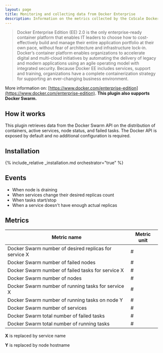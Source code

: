 ```yaml
---
layout: page
title: Monitoring and collecting data from Docker Enterprise
description: Information on the metrics collected by the CoScale Docker Swarm plugin.
---
```


> Docker Enterprise Edition (EE) 2.0 is the only enterprise-ready container platform that enables IT leaders to choose how to cost-effectively build and manage their entire application portfolio at their own pace, without fear of architecture and infrastructure lock-in. Docker’s container platform enables organizations to accelerate digital and multi-cloud initiatives by automating the delivery of legacy and modern applications using an agile operating model with integrated security. Because Docker EE includes services, support and training, organizations have a complete containerization strategy for supporting an ever-changing business environment.

More information on: [https://www.docker.com/enterprise-edition](https://www.docker.com/enterprise-edition). **This plugin also supports Docker Swarm.**

## How it works

This plugin retrieves data from the Docker Swarm API on the distribution of containers, active services, node status, and failed tasks. The Docker API is exposed by default and no additional configuration is required.

## Installation

{% include_relative _installation.md orchestrator="true" %}

## Events

* When node is draining
* When services change their desired replicas count
* When tasks start/stop
* When a service doesn't have enough actual replicas

## Metrics

| Metric name                                           | Metric unit |
|-------------------------------------------------------|-------------|
| Docker Swarm number of desired replicas for service X | #           |
| Docker Swarm number of failed nodes                   | #           |
| Docker Swarm number of failed tasks for service X     | #           |
| Docker Swarm number of nodes                          | #           |
| Docker Swarm number of running tasks for service X    | #           |
| Docker Swarm number of running tasks on node Y        | #           |
| Docker Swarm number of services                       | #           |
| Docker Swarm total number of failed tasks             | #           |
| Docker Swarm total number of running tasks            | #           |

**X** is replaced by service name

**Y** is replaced by node hostname
